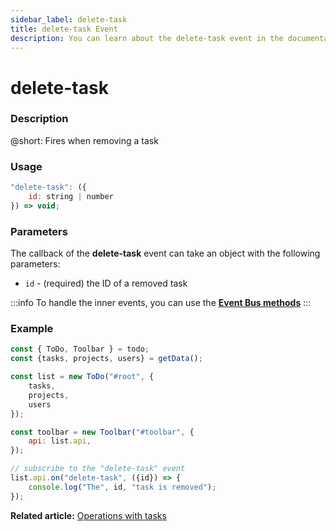 ```yaml
---
sidebar_label: delete-task
title: delete-task Event
description: You can learn about the delete-task event in the documentation of the DHTMLX JavaScript To Do List library. Browse developer guides and API reference, try out code examples and live demos, and download a free 30-day evaluation version of DHTMLX To Do List.
---
```


# delete-task

### Description

@short: Fires when removing a task

### Usage

~~~js
"delete-task": ({
    id: string | number
}) => void;
~~~

### Parameters

The callback of the **delete-task** event can take an object with the following parameters:

- `id` - (required) the ID of a removed task

:::info
To handle the inner events, you can use the [**Event Bus methods**](category/event-bus-methods.md)
:::

### Example

~~~js {15-17}
const { ToDo, Toolbar } = todo;
const {tasks, projects, users} = getData();

const list = new ToDo("#root", {
    tasks,
    projects,
    users
});

const toolbar = new Toolbar("#toolbar", {
    api: list.api,
});

// subscribe to the "delete-task" event
list.api.on("delete-task", ({id}) => {
    console.log("The", id, "task is removed"); 
});
~~~

**Related article:** [Operations with tasks](guides/task_operations.md#deleting-a-task)